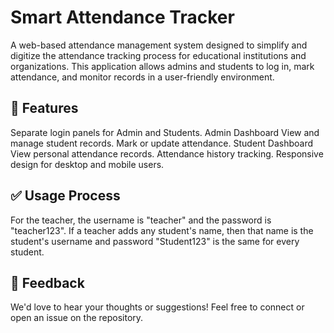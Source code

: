 # Smart Attendance Tracker
A web-based attendance management system designed to simplify and digitize the attendance tracking process for educational institutions and organizations. This application allows admins and students to log in, mark attendance, and monitor records in a user-friendly environment.

## 🚀 Features

Separate login panels for Admin and Students.
Admin Dashboard 
View and manage student records.
Mark or update attendance.
Student Dashboard
View personal attendance records.
Attendance history tracking.
Responsive design for desktop and mobile users.


## ✅ Usage Process

 For the teacher, the username is "teacher" and the password is "teacher123". If a teacher adds any student's name, then that name is the student's username and password "Student123" is the same for every student.

## 📩 Feedback

We'd love to hear your thoughts or suggestions! Feel free to connect or open an issue on the repository.
